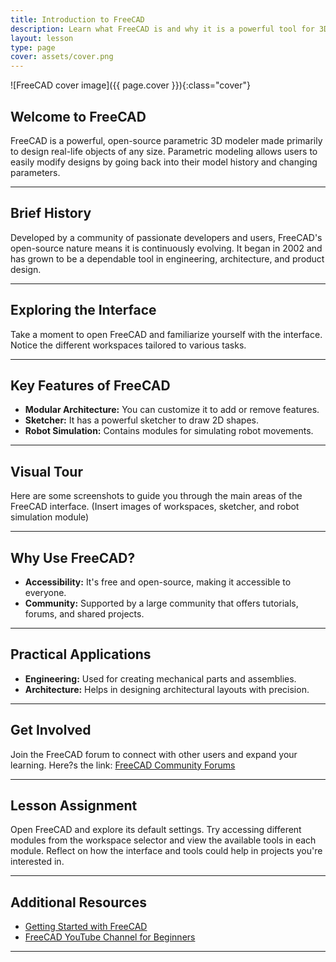 ```yaml
---
title: Introduction to FreeCAD
description: Learn what FreeCAD is and why it is a powerful tool for 3D modeling and design.
layout: lesson
type: page
cover: assets/cover.png
---
```


![FreeCAD cover image]({{ page.cover }}){:class="cover"}

## Welcome to FreeCAD

FreeCAD is a powerful, open-source parametric 3D modeler made primarily to design real-life objects of any size. Parametric modeling allows users to easily modify designs by going back into their model history and changing parameters.

---

## Brief History

Developed by a community of passionate developers and users, FreeCAD's open-source nature means it is continuously evolving. It began in 2002 and has grown to be a dependable tool in engineering, architecture, and product design.

---

## Exploring the Interface

Take a moment to open FreeCAD and familiarize yourself with the interface. Notice the different workspaces tailored to various tasks.

---

## Key Features of FreeCAD

- **Modular Architecture:** You can customize it to add or remove features.
- **Sketcher:** It has a powerful sketcher to draw 2D shapes.
- **Robot Simulation:** Contains modules for simulating robot movements.

---

## Visual Tour

Here are some screenshots to guide you through the main areas of the FreeCAD interface. (Insert images of workspaces, sketcher, and robot simulation module)

---

## Why Use FreeCAD?

- **Accessibility:** It's free and open-source, making it accessible to everyone.
- **Community:** Supported by a large community that offers tutorials, forums, and shared projects.

---

## Practical Applications

- **Engineering:** Used for creating mechanical parts and assemblies.
- **Architecture:** Helps in designing architectural layouts with precision.

---

## Get Involved

Join the FreeCAD forum to connect with other users and expand your learning. Here?s the link: [FreeCAD Community Forums](https://forum.freecadweb.org/)

---

## Lesson Assignment

Open FreeCAD and explore its default settings. Try accessing different modules from the workspace selector and view the available tools in each module. Reflect on how the interface and tools could help in projects you're interested in.

---

## Additional Resources

- [Getting Started with FreeCAD](https://www.freecadweb.org/wiki/Basic_Part_Design_Tutorial)
- [FreeCAD YouTube Channel for Beginners](https://www.youtube.com/user/FreeCADHowTos)

---
